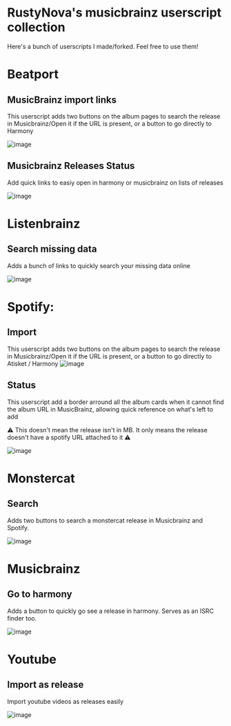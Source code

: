 # RustyNova's musicbrainz userscript collection

Here's a bunch of userscripts I made/forked. Feel free to use them!

# Beatport
## MusicBrainz import links
This userscript adds two buttons on the album pages to search the release in Musicbrainz/Open it if the URL is present, or a button to go directly to Harmony

![image](https://github.com/user-attachments/assets/3e954f7c-4bb6-4bc2-8b84-603031f30ba8)

## Musicbrainz Releases Status
Add quick links to easiy open in harmony or musicbrainz on lists of releases

![image](https://github.com/user-attachments/assets/930e3265-026c-4eaf-90fd-cb1661a41239)

# Listenbrainz
## Search missing data
Adds a bunch of links to quickly search your missing data online

![image](https://github.com/user-attachments/assets/5974b992-bc70-4a6e-ac30-d30eca89f9dc)


# Spotify:
## Import
This userscript adds two buttons on the album pages to search the release in Musicbrainz/Open it if the URL is present, or a button to go directly to Atisket / Harmony
![image](https://github.com/user-attachments/assets/120040ca-8e18-41b1-9bda-d6a7024367ab)

## Status
This userscript add a border arround all the album cards when it cannot find the album URL in MusicBrainz, allowing quick reference on what's left to add

️⚠️ This doesn't mean the release isn't in MB. It only means the release doesn't have a spotify URL attached to it ⚠️

![image](https://github.com/RustyNova016/MusicBrainz-UserScripts/assets/50844553/e8d68bb0-7bed-44f3-a737-f6132de62088)

# Monstercat
## Search
Adds two buttons to search a monstercat release in Musicbrainz and Spotify.

![image](https://github.com/user-attachments/assets/9c35b3e0-84ec-4ef3-aaa1-a3860c1728b8)

# Musicbrainz
## Go to harmony
Adds a button to quickly go see a release in harmony. Serves as an ISRC finder too.

![image](https://github.com/user-attachments/assets/6cef2190-774f-433a-811c-4f684a60db7f)

# Youtube
## Import as release
Import youtube videos as releases easily

![image](https://github.com/user-attachments/assets/a01b88bc-a29d-4150-a7cf-8ccea6e2ae1c)
